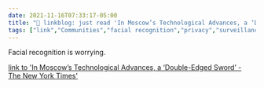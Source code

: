 ```yaml
---
date: 2021-11-16T07:33:17-05:00
title: "🔗 linkblog: just read 'In Moscow’s Technological Advances, a ‘Double-Edged Sword’ - The New York Times'"
tags: ["link","Communities","facial recognition","privacy","surveillance"]
---
```

Facial recognition is worrying.
 
[link to 'In Moscow’s Technological Advances, a ‘Double-Edged Sword’ - The New York Times'](https://www.nytimes.com/2021/11/16/world/europe/moscow-face-pay-technology-privacy.html)
